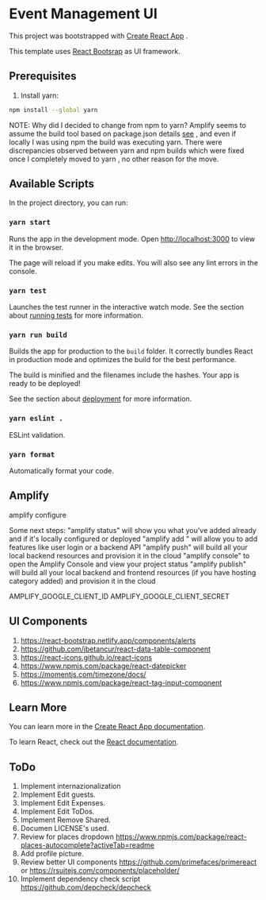 # Event Management UI

This project was bootstrapped with [Create React App](https://github.com/facebook/create-react-app) .

This template uses [React Bootsrap](https://react-bootstrap.netlify.com/) as UI framework.

## Prerequisites

1. Install yarn:

  ```bash
  npm install --global yarn
  ```

  NOTE: Why did I decided to change from npm to yarn?  Amplify seems to assume the build tool based on package.json details [see](https://docs.aws.amazon.com/amplify/latest/userguide/build-settings.html) , and even if locally I was using npm the build was executing yarn. There were discrepancies observed between yarn and npm builds which were fixed once I completely moved to yarn , no other reason for the move.

## Available Scripts

In the project directory, you can run:

### `yarn start`

Runs the app in the development mode.
Open [http://localhost:3000](http://localhost:3000) to view it in the browser.

The page will reload if you make edits.
You will also see any lint errors in the console.

### `yarn test`

Launches the test runner in the interactive watch mode.
See the section about [running tests](https://facebook.github.io/create-react-app/docs/running-tests) for more information.

### `yarn run build`

Builds the app for production to the `build` folder.
It correctly bundles React in production mode and optimizes the build for the best performance.

The build is minified and the filenames include the hashes.
Your app is ready to be deployed!

See the section about [deployment](https://facebook.github.io/create-react-app/docs/deployment) for more information.

### `yarn eslint .`

ESLint validation.

### `yarn format`

Automatically format your code.

## Amplify

amplify configure

Some next steps:
"amplify status" will show you what you've added already and if it's locally configured or deployed
"amplify add <category>" will allow you to add features like user login or a backend API
"amplify push" will build all your local backend resources and provision it in the cloud
"amplify console" to open the Amplify Console and view your project status
"amplify publish" will build all your local backend and frontend resources (if you have hosting category added) and provision it in the cloud    

AMPLIFY_GOOGLE_CLIENT_ID
AMPLIFY_GOOGLE_CLIENT_SECRET

## UI Components

1. https://react-bootstrap.netlify.app/components/alerts
1. https://github.com/jbetancur/react-data-table-component
1. https://react-icons.github.io/react-icons
1. https://www.npmjs.com/package/react-datepicker
1. https://momentjs.com/timezone/docs/
1. https://www.npmjs.com/package/react-tag-input-component

## Learn More

You can learn more in the [Create React App documentation](https://facebook.github.io/create-react-app/docs/getting-started).

To learn React, check out the [React documentation](https://reactjs.org/).

## ToDo

1. Implement internazionalization
1. Implement Edit guests.
1. Implement Edit Expenses.
1. Implement Edit ToDos.
1. Implement Remove Shared.
1. Documen LICENSE's used.
1. Review for places dropdown https://www.npmjs.com/package/react-places-autocomplete?activeTab=readme
1. Add profile picture.
1. Review better UI components https://github.com/primefaces/primereact or https://rsuitejs.com/components/placeholder/
1. Implement dependency check script https://github.com/depcheck/depcheck